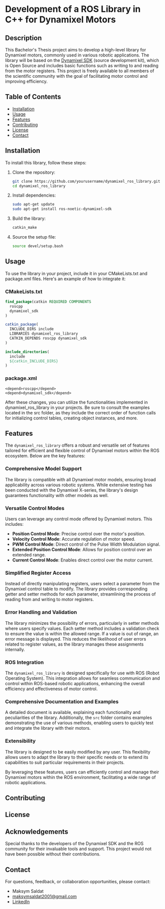 # Development of a ROS Library in C++ for Dynamixel Motors

## Description
This Bachelor's Thesis project aims to develop a high-level library for Dynamixel motors, commonly used in various robotic applications. The library will be based on the [Dynamixel SDK](https://emanual.robotis.com/docs/en/software/dynamixel/dynamixel_sdk/overview/) (source development kit), which is Open Source and includes basic functions such as writing to and reading from the motor registers. This project is freely available to all members of the scientific community with the goal of facilitating motor control and improving efficiency.

## Table of Contents
- [Installation](#installation)
- [Usage](#usage)
- [Features](#features)
- [Contributing](#contributing)
- [License](#license)
- [Contact](#contact)

## Installation
To install this library, follow these steps:

1. Clone the repository:
    ```bash
    git clone https://github.com/yourusername/dynamixel_ros_library.git
    cd dynamixel_ros_library
    ```

2. Install dependencies:
    ```bash
    sudo apt-get update
    sudo apt-get install ros-noetic-dynamixel-sdk
    ```

3. Build the library:
    ```bash
    catkin_make
    ```

4. Source the setup file:
    ```bash
    source devel/setup.bash
    ```
    
## Usage
To use the library in your project, include it in your CMakeLists.txt and package.xml files. Here's an example of how to integrate it:

### CMakeLists.txt
```cmake
find_package(catkin REQUIRED COMPONENTS
  roscpp
  dynamixel_sdk
)

catkin_package(
  INCLUDE_DIRS include
  LIBRARIES dynamixel_ros_library
  CATKIN_DEPENDS roscpp dynamixel_sdk
)

include_directories(
  include
  ${catkin_INCLUDE_DIRS}
)
```
### package.xml
```
<depend>roscpp</depend>
<depend>dynamixel_sdk</depend>
```

After these changes, you can utilize the functionalities implemented in dynamixel_ros_library in your projects. Be sure to consult the examples located in the src folder, as they include the correct order of function calls for initializing control tables, creating object instances, and more.

## Features
The `dynamixel_ros_library` offers a robust and versatile set of features tailored for efficient and flexible control of Dynamixel motors within the ROS ecosystem. Below are the key features:

### Comprehensive Model Support
The library is compatible with all Dynamixel motor models, ensuring broad applicability across various robotic systems. While extensive testing has been conducted with the Dynamixel X-series, the library's design guarantees functionality with other models as well.

### Versatile Control Modes
Users can leverage any control mode offered by Dynamixel motors. This includes:
- **Position Control Mode**: Precise control over the motor's position.
- **Velocity Control Mode**: Accurate regulation of motor speed.
- **PWM Control Mode**: Direct control of the Pulse Width Modulation signal.
- **Extended Position Control Mode**: Allows for position control over an extended range.
- **Current Control Mode**: Enables direct control over the motor current.

### Simplified Register Access
Instead of directly manipulating registers, users select a parameter from the Dynamixel control table to modify. The library provides corresponding getter and setter methods for each parameter, streamlining the process of reading from and writing to motor registers.

### Error Handling and Validation
The library minimizes the possibility of errors, particularly in setter methods where users specify values. Each setter method includes a validation check to ensure the value is within the allowed range. If a value is out of range, an error message is displayed. This reduces the likelihood of user errors related to register values, as the library manages these assignments internally.

### ROS Integration
The `dynamixel_ros_library` is designed specifically for use with ROS (Robot Operating System). This integration allows for seamless communication and control within ROS-based robotic applications, enhancing the overall efficiency and effectiveness of motor control.

### Comprehensive Documentation and Examples
A detailed document is available, explaining each functionality and peculiarities of the library. Additionally, the `src` folder contains examples demonstrating the use of various methods, enabling users to quickly test and integrate the library with their motors.

### Extensibility
The library is designed to be easily modified by any user. This flexibility allows users to adapt the library to their specific needs or to extend its capabilities to suit particular requirements in their projects.

By leveraging these features, users can efficiently control and manage their Dynamixel motors within the ROS environment, facilitating a wide range of robotic applications.


## Contributing

## License

## Acknowledgements
Special thanks to the developers of the Dynamixel SDK and the ROS community for their invaluable tools and support. This project would not have been possible without their contributions.

## Contact
For questions, feedback, or collaboration opportunities, please contact:
- Maksym Saldat
- maksymsaldat2001@gmail.com
- [LinkedIn](https://www.linkedin.com/in/maksym-saldat/)

